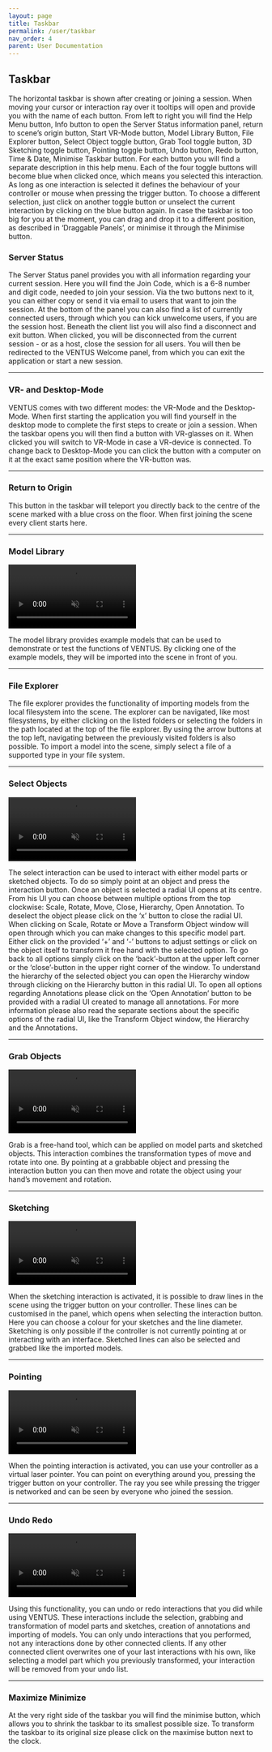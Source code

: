 ```yaml
---
layout: page
title: Taskbar
permalink: /user/taskbar
nav_order: 4
parent: User Documentation
---
```


## Taskbar

The horizontal taskbar is shown after creating or joining a session. When moving your cursor or interaction ray over it tooltips will open and provide you with the name of each button. From left to right you will find the Help Menu button, Info button to open the Server Status information panel, return to scene’s origin button, Start VR-Mode button, Model Library Button, File Explorer button, Select Object toggle button, Grab Tool toggle button, 3D Sketching toggle button, Pointing toggle button, Undo button, Redo button, Time & Date, Minimise Taskbar button. For each button you will find a separate description in this help menu. 
Each of the four toggle buttons will become blue when clicked once, which means you selected this interaction. As long as one interaction is selected it defines the behaviour of your controller or mouse when pressing the trigger button. To choose a different selection, just click on another toggle button or unselect the current interaction by clicking on the blue button again. 
In case the taskbar is too big for you at the moment, you can drag and drop it to a different position, as described in ‘Draggable Panels’, or minimise it through the Minimise button.

### Server Status

The Server Status panel provides you with all information regarding your current session. Here you will find the Join Code, which is a 6-8 number and digit code, needed to join your session. Via the two buttons next to it, you can either copy or send it via email to users that want to join the session.
At the bottom of the panel you can also find a list of currently connected users, through which you can kick unwelcome users, if you are the session host. Beneath the client list you will also find a disconnect and exit button. When clicked, you will be disconnected from the current session - or as a host, close the session for all users. You will then be redirected to the VENTUS Welcome panel, from which you can exit the application or start a new session.

---

### VR- and Desktop-Mode

VENTUS comes with two different modes: the VR-Mode and the Desktop-Mode. When first starting the application you will find yourself in the desktop mode to complete the first steps to create or join a session. When the taskbar opens you will then find a button with VR-glasses on it. When clicked you will switch to VR-Mode in case a VR-device is connected. To change back to Desktop-Mode you can click the button with a computer on it at the exact same position where the VR-button was.

---

### Return to Origin

This button in the taskbar will teleport you directly back to the centre of the scene marked with a blue cross on the floor. When first joining the scene every client starts here.

---

### Model Library

<video width="50%" height="auto" autoplay muted loop>
<source src="https://github.com/FKI-HTW/VENTUS/raw/develop/Assets/StreamingAssets/GlossaryVideos/library.mp4" type="video/mp4">
</video>

The model library provides example models that can be used to demonstrate or test the functions of VENTUS. By clicking one of the example models, they will be imported into the scene in front of you.

---

### File Explorer

The file explorer provides the functionality of importing models from the local filesystem into the scene. The explorer can be navigated, like most filesystems, by either clicking on the listed folders or selecting the folders in the path located at the top of the file explorer. By using the arrow buttons at the top left, navigating between the previously visited folders is also possible. To import a model into the scene, simply select a file of a supported type in your file system.

---

### Select Objects

<video width="50%" height="auto" autoplay muted loop>
<source src="https://github.com/FKI-HTW/VENTUS/raw/develop/Assets/StreamingAssets/GlossaryVideos/select.mp4" type="video/mp4">
</video>

The select interaction can be used to interact with either model parts or sketched objects. To do so simply point at an object and press the interaction button. Once an object is selected a radial UI opens at its centre. From his UI you can choose between multiple options from the top clockwise: Scale, Rotate, Move, Close, Hierarchy, Open Annotation.
To deselect the object please click on the ‘x’ button to close the radial UI.
When clicking on Scale, Rotate or Move a Transform Object window will open through which you can make changes to this specific model part. Either click on the provided ‘+’ and ‘-’ buttons to adjust settings or click on the object itself to transform it free hand with the selected option. To go back to all options simply click on the ‘back’-button at the upper left corner or the ‘close’-button in the upper right corner of the window.
To understand the hierarchy of the selected object you can open the Hierarchy window through clicking on the Hierarchy button in this radial UI. 
To open all options regarding Annotations please click on the ‘Open Annotation’ button to be provided with a radial UI created to manage all annotations. 
For more information please also read the separate sections about the specific options of the radial UI, like the Transform Object window, the Hierarchy and the Annotations.

---

### Grab Objects

<video width="50%" height="auto" autoplay muted loop>
<source src="https://github.com/FKI-HTW/VENTUS/raw/develop/Assets/StreamingAssets/GlossaryVideos/grab.mp4" type="video/mp4">
</video>

Grab is a free-hand tool, which can be applied on model parts and sketched objects. This interaction combines the transformation types of move and rotate into one. By pointing at a grabbable object and pressing the interaction button you can then move and rotate the object using your hand’s movement and rotation.

---

### Sketching

<video width="50%" height="auto" autoplay muted loop>
<source src="https://github.com/FKI-HTW/VENTUS/raw/develop/Assets/StreamingAssets/GlossaryVideos/sketching.mp4" type="video/mp4">
</video>

When the sketching interaction is activated, it is possible to draw lines in the scene using the trigger button on your controller. These lines can be customised in the panel, which opens when selecting the interaction button. Here you can choose a colour for your sketches and the line diameter. Sketching is only possible if the controller is not currently pointing at or interacting with an interface. Sketched lines can also be selected and grabbed like the imported models.

---

### Pointing

<video width="50%" height="auto" autoplay muted loop>
<source src="https://github.com/FKI-HTW/VENTUS/raw/develop/Assets/StreamingAssets/GlossaryVideos/magicPointer.mp4" type="video/mp4">
</video>

When the pointing interaction is activated, you can use your controller as a virtual laser pointer. You can point on everything around you, pressing the trigger button on your controller. The ray you see while pressing the trigger is networked and can be seen by everyone who joined the session.

---

### Undo Redo

<video width="50%" height="auto" autoplay muted loop>
<source src="https://github.com/FKI-HTW/VENTUS/raw/develop/Assets/StreamingAssets/GlossaryVideos/undoRedo.mp4" type="video/mp4">
</video>

Using this functionality, you can undo or redo interactions that you did while using VENTUS. These interactions include the selection, grabbing and transformation of model parts and sketches, creation of annotations and importing of models. You can only undo interactions that you performed, not any interactions done by other connected clients. If any other connected client overwrites one of your last interactions with his own, like selecting a model part which you previously transformed, your interaction will be removed from your undo list.

---

### Maximize Minimize

At the very right side of the taskbar you will find the minimise button, which allows you to shrink the taskbar to its smallest possible size. To transform the taskbar to its original size please click on the maximise button next to the clock.